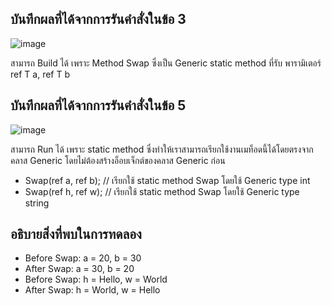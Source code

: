 ## บันทึกผลที่ได้จากการรันคำสั่งในข้อ 3

![image](https://github.com/Phetteepop/03376836-OOP-2566-Lab-14/assets/144197367/bb031e08-0559-4e19-bb6a-b55795ffc339)


สามารถ Build ได้ เพราะ Method Swap ซึ่งเป็น Generic static method ที่รับ
พารามิเตอร์ ref T a, ref T b

## บันทึกผลที่ได้จากการรันคำสั่งในข้อ 5

![image](https://github.com/Phetteepop/03376836-OOP-2566-Lab-14/assets/144197367/5e9cfb30-2e3f-4fc6-9ca8-8a8b929b0290)


สามารถ Run ได้ เพราะ  static method ซึ่งทำให้เราสามารถเรียกใช้งานเมท็อดนี้ได้โดยตรงจากคลาส Generic โดยไม่ต้องสร้างอ็อบเจ็กต์ของคลาส Generic ก่อน
- Swap<int>(ref a, ref b); // เรียกใช้ static method Swap<int> โดยใช้ Generic type int
- Swap<string>(ref h, ref w); // เรียกใช้ static method Swap<string> โดยใช้ Generic type string

## อธิบายสิ่งที่พบในการทดลอง
- Before Swap: a = 20, b = 30
- After Swap:  a = 30, b = 20
- Before Swap: h = Hello, w = World
- After Swap:  h = World, w = Hello

